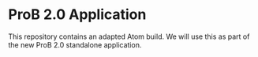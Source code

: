 # ProB 2.0 Application

This repository contains an adapted Atom build. We will use this as part of the new ProB 2.0 standalone application.

